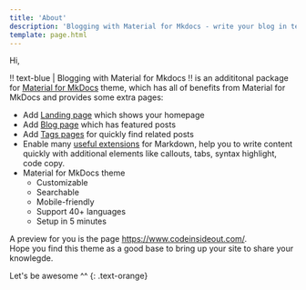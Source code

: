 ```yaml
---
title: 'About'
description: 'Blogging with Material for Mkdocs - write your blog in technical documentation style'
template: page.html
---
```


Hi, 

!! text-blue | Blogging with Material for Mkdocs !! is an addititonal package for [Material for MkDocs](https://squidfunk.github.io/mkdocs-material/) theme, 
which has all of benefits from Material for MkDocs and provides some extra pages:

- Add [Landing page](index.md) which shows your homepage
- Add [Blog page](blog/index.md) which has featured posts
- Add [Tags pages](tags.md) for quickly find related posts
- Enable many [useful extensions](blog/syntax/index.md) for Markdown, help you to write content quickly with additional elements like callouts, tabs, syntax highlight, code copy.
- Material for MkDocs theme
    - Customizable
    - Searchable
    - Mobile-friendly
    - Support 40+ languages
    - Setup in 5 minutes

A preview for you is the page <https://www.codeinsideout.com/>. \
Hope you find this theme as a good base to bring up your site to share your knowlegde.

Let's be awesome ^^
{: .text-orange}
